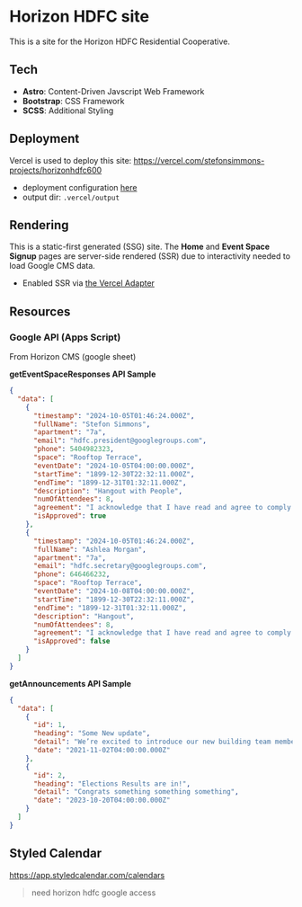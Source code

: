 # Horizon HDFC site

This is a site for the Horizon HDFC Residential Cooperative.

## Tech
- **Astro**: Content-Driven Javscript Web Framework 
- **Bootstrap**: CSS Framework
- **SCSS**: Additional Styling

## Deployment
Vercel is used to deploy this site: https://vercel.com/stefonsimmons-projects/horizonhdfc600
- deployment configuration [here](/astro.config.mjs)
- output dir: `.vercel/output`

## Rendering
This is a static-first generated (SSG) site. The **Home** and **Event Space Signup** pages are server-side rendered (SSR) due to interactivity needed to load Google CMS data.
- Enabled SSR via [the Vercel Adapter](https://docs.astro.build/en/guides/deploy/vercel/#adapter-for-ssr)

## Resources

### Google API (Apps Script)
From Horizon CMS (google sheet)

**getEventSpaceResponses API Sample**


```json
{
  "data": [
    {
      "timestamp": "2024-10-05T01:46:24.000Z",
      "fullName": "Stefon Simmons",
      "apartment": "7a",
      "email": "hdfc.president@googlegroups.com",
      "phone": 5404982323,
      "space": "Rooftop Terrace",
      "eventDate": "2024-10-05T04:00:00.000Z",
      "startTime": "1899-12-30T22:32:11.000Z",
      "endTime": "1899-12-31T01:32:11.000Z",
      "description": "Hangout with People",
      "numOfAttendees": 8,
      "agreement": "I acknowledge that I have read and agree to comply with Horizon HDFC’s building policies for event and space usage.",
      "isApproved": true
    },
    {
      "timestamp": "2024-10-05T01:46:24.000Z",
      "fullName": "Ashlea Morgan",
      "apartment": "7a",
      "email": "hdfc.secretary@googlegroups.com",
      "phone": 646466232,
      "space": "Rooftop Terrace",
      "eventDate": "2024-10-08T04:00:00.000Z",
      "startTime": "1899-12-30T22:32:11.000Z",
      "endTime": "1899-12-31T01:32:11.000Z",
      "description": "Hangout",
      "numOfAttendees": 8,
      "agreement": "I acknowledge that I have read and agree to comply with Horizon HDFC’s building policies for event and space usage.",
      "isApproved": false
    }
  ]
}
```

**getAnnouncements API Sample**


```json
{
  "data": [
    {
      "id": 1,
      "heading": "Some New update",
      "detail": "We’re excited to introduce our new building team members: Sabrina, our super, and Travis, our porter! They’ll be helping to keep the building running smoothly and are eager to meet everyone in the community. Beautiful work so far. you do wonderful work you two, OK?",
      "date": "2021-11-02T04:00:00.000Z"
    },
    {
      "id": 2,
      "heading": "Elections Results are in!",
      "detail": "Congrats something something something",
      "date": "2023-10-20T04:00:00.000Z"
    }
  ]
}
```

## Styled Calendar
https://app.styledcalendar.com/calendars

> need horizon hdfc google access
